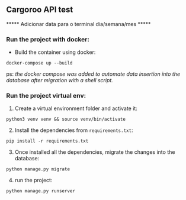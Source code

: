 ## Cargoroo API test

***** Adicionar data para o terminal dia/semana/mes *****

### Run the project with docker: 

- Build the container using docker:
```
docker-compose up --build
```
ps: *the docker compose was added to automate data insertion into the database after migration with a shell script.*


### Run the project virtual env:

1. Create a virtual environment folder and activate it:
```
python3 venv venv && source venv/bin/activate
```
2. Install the dependencies from `requirements.txt`:
```
pip install -r requirements.txt
```
3. Once installed all the dependencies, migrate the changes into the database:
```
python manage.py migrate
```
4. run the project:
```
python manage.py runserver
```
